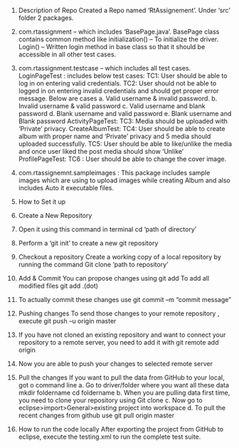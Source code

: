 1.	Description of Repo
Created a Repo named ‘RtAssignement’.
Under ‘src’ folder 2 packages.
1.	com.rtassignment – which includes ‘BasePage.java’. BasePage class contains common method like 
initialization() – To initialize  the driver.
Login() – Written login method in base class so that it should be accessible in all other test cases.
2.	com.rtassignment.testcase – which includes all test cases.
LoginPageTest : includes below test cases:
TC1: User should be able to log in on entering valid credentials.
TC2: User should not be able to logged in on entering invalid credentials and should get proper error message. Below are cases
a.	Valid username & invalid password.
b.	Invalid username & valid password
c.	Valid username and blank password
d.	Blank username and valid password
e.	Blank username and Blank password
ActivityPageTest: 
TC3: Media should be uploaded with ‘Private’ privacy.
CreateAlbumTest:
TC4: User should be able to create album with proper name and ‘Private’ privacy and 5 media should uploaded successfully.
TC5: User should be able to like/unlike the media and once user liked the post media should show ‘Unlike’
ProfilePageTest:
TC6 : User should be able to change the cover image.
3.	com.rtassignemnt.sampleimages : This package includes sample images which are using to upload images while creating Album and also includes Auto it executable files.
2.	How to Set it up
1.	Create a New Repository
2.	Open it using this command in terminal
cd  ‘path of directory’
3.	Perform a ‘git init’ to create a new git repository
4.	Checkout a repository
Create a working copy of a local repository by running the command 
Git clone ‘path to repository’

5.	Add & Commit
You can propose changes using git add <filename>
To add all modified files git add .(dot)
6.	To actually commit these changes use git commit –m “commit message”
7.	Pushing changes
To send those changes to your remote repository , execute git push –u origin master
8.	If you have not cloned an existing repository and want to connect your repository to a remote server, you need to add it with git remote add origin<server>
9.	Now you are able to push your changes to selected remote server
10.	Pull the changes
If you want to pull the data from GitHub to your local, got o command line
a.	Go to driver/folder where you want all these data
mkdir foldername
cd foldername
b.	When you are pulling data first time, you need to clone your repository using
Git clone <path of github where you want to copy>
c.	Now go to eclipse>import>General>existing project into workspace
d.	To pull the recent changes from github use
git pull origin master

3.	How to run the code locally
   After exporting the project from GitHub to eclipse, execute the testing.xml to run the complete test suite.





 

                 
                    

